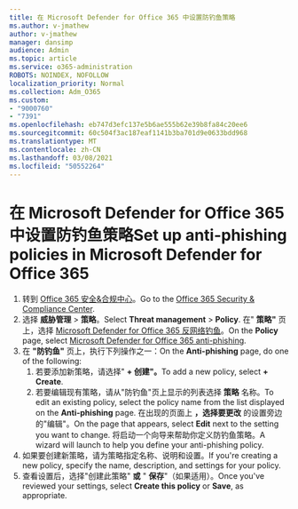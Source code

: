 ```yaml
---
title: 在 Microsoft Defender for Office 365 中设置防钓鱼策略
ms.author: v-jmathew
author: v-jmathew
manager: dansimp
audience: Admin
ms.topic: article
ms.service: o365-administration
ROBOTS: NOINDEX, NOFOLLOW
localization_priority: Normal
ms.collection: Adm_O365
ms.custom:
- "9000760"
- "7391"
ms.openlocfilehash: eb747d3efc137e5b6ae555b62e39b8fa84c20ee6
ms.sourcegitcommit: 60c504f3ac187eaf1141b3ba701d9e0633bdd968
ms.translationtype: MT
ms.contentlocale: zh-CN
ms.lasthandoff: 03/08/2021
ms.locfileid: "50552264"
---
```

# <a name="set-up-anti-phishing-policies-in-microsoft-defender-for-office-365"></a><span data-ttu-id="934c5-102">在 Microsoft Defender for Office 365 中设置防钓鱼策略</span><span class="sxs-lookup"><span data-stu-id="934c5-102">Set up anti-phishing policies in Microsoft Defender for Office 365</span></span>

1. <span data-ttu-id="934c5-103">转到 [Office 365 安全&合规中心](https://go.microsoft.com/fwlink/p/?linkid=2077143)。</span><span class="sxs-lookup"><span data-stu-id="934c5-103">Go to the [Office 365 Security & Compliance Center](https://go.microsoft.com/fwlink/p/?linkid=2077143).</span></span>
2. <span data-ttu-id="934c5-104">选择 **威胁管理**  >  **策略**。</span><span class="sxs-lookup"><span data-stu-id="934c5-104">Select **Threat management** > **Policy**.</span></span> <span data-ttu-id="934c5-105">在" **策略"** 页上，选择 [Microsoft Defender for Office 365 反网络钓鱼](https://go.microsoft.com/fwlink/?linkid=2101369)。</span><span class="sxs-lookup"><span data-stu-id="934c5-105">On the **Policy** page, select [Microsoft Defender for Office 365 anti-phishing](https://go.microsoft.com/fwlink/?linkid=2101369).</span></span>
3. <span data-ttu-id="934c5-106">在 **"防钓鱼"** 页上，执行下列操作之一：</span><span class="sxs-lookup"><span data-stu-id="934c5-106">On the **Anti-phishing** page, do one of the following:</span></span>
    1. <span data-ttu-id="934c5-107">若要添加新策略，请选择" **+ 创建"。**</span><span class="sxs-lookup"><span data-stu-id="934c5-107">To add a new policy, select **+ Create**.</span></span>
    1. <span data-ttu-id="934c5-108">若要编辑现有策略，请从"防钓鱼"页上显示的列表选择 **策略** 名称。</span><span class="sxs-lookup"><span data-stu-id="934c5-108">To edit an existing policy, select the policy name from the list displayed on the **Anti-phishing** page.</span></span> <span data-ttu-id="934c5-109">在出现的页面上 **，选择要更改** 的设置旁边的"编辑"。</span><span class="sxs-lookup"><span data-stu-id="934c5-109">On the page that appears, select **Edit** next to the setting you want to change.</span></span> <span data-ttu-id="934c5-110">将启动一个向导来帮助你定义防钓鱼策略。</span><span class="sxs-lookup"><span data-stu-id="934c5-110">A wizard will launch to help you define your anti-phishing policy.</span></span>
4. <span data-ttu-id="934c5-111">如果要创建新策略，请为策略指定名称、说明和设置。</span><span class="sxs-lookup"><span data-stu-id="934c5-111">If you're creating a new policy, specify the name, description, and settings for your policy.</span></span>
5. <span data-ttu-id="934c5-112">查看设置后，选择"创建此策略" **或** " **保存**"（如果适用）。</span><span class="sxs-lookup"><span data-stu-id="934c5-112">Once you've reviewed your settings, select **Create this policy** or **Save**, as appropriate.</span></span>
